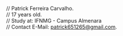 // Patrick Ferreira Carvalho. <br>
// 17 years old. <br>
// Study at: IFNMG - Campus Almenara <br>
// Contact E-Mail: patrick651265@gmail.com.
